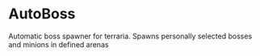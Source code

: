 AutoBoss
========

Automatic boss spawner for terraria. Spawns personally selected bosses and minions in defined arenas
